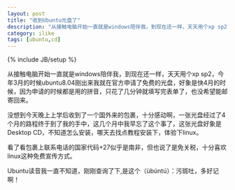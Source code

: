 ```yaml
---
layout: post
title: "收到Ubuntu光盘了"
description: "从接触电脑开始一直就是windows陪伴我，到现在还一样，天天用个xp sp2，今年3月的时候ubuntu8.04刚出来我就在官方申请了免费的光盘，好象是快4月的时候，因为申请的时候都是用的拼音"
category: ilike
tags: [ubuntu,cd]
---
```

{% include JB/setup %}

从接触电脑开始一直就是windows陪伴我，到现在还一样，天天用个xp sp2，今年3月的时候ubuntu8.04刚出来我就在官方申请了免费的光盘，好象是快4月的时候，因为申请的时候都是用的拼音，只花了几分钟就填写完表单了，也没希望能邮寄回来。

没想到今天晚上上学后收到了一个国外来的包裹，十分感动啊，一张光盘经过了4个月的路程终于到了我的手中，这几个月中我早忘了这个事了，这张光盘好象是Desktop CD，不知道怎么安装，哪天去找点教程安装下，体验下linux。

看了看包裹上联系电话的国家代码+27似乎是南非，但也说了是免关税，十分喜欢linux这种免费宣传方式。

Ubuntu读音我一直不知道，刚刚查询了下,是这个（ùbúntú）：污斑吐，多好记啊！
